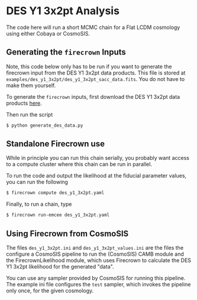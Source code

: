 # DES Y1 3x2pt Analysis

The code here will run a short MCMC chain for a Flat LCDM cosmology using
either Cobaya or CosmoSIS. 

## Generating the `firecrown` Inputs

Note, this code below only has to be run if you want to generate the firecrown
input from the DES Y1 3x2pt data products. This file is stored at
`examples/des_y1_3x2pt/des_y1_3x2pt_sacc_data.fits`. You do not have to make
them yourself.

To generate the `firecrown` inputs, first download the DES Y1 3x2pt
data products [here](http://desdr-server.ncsa.illinois.edu/despublic/y1a1_files/chains/2pt_NG_mcal_1110.fits).

Then run the script

```bash
$ python generate_des_data.py
```
## Standalone Firecrown use

While in principle you can run this chain serially,
you probably want access to a compute cluster where this chain can be run in
parallel.

To run the code and output the likelihood at the fiducial parameter values,
you can run the following

```bash
$ firecrown compute des_y1_3x2pt.yaml
```

Finally, to run a chain, type

```bash
$ firecrown run-emcee des_y1_3x2pt.yaml
```

## Using Firecrown from CosmoSIS

The files `des_y1_3x2pt.ini` and `des_y1_3x2pt_values.ini` are the files
the configure a CosmoSIS pipeline to run the (CosmoSIS) CAMB module and the
FirecrownLikelihood module, which uses Firecrown to calculate the DES Y1
3x2pt likelihood for the generated "data".

You can use any sampler provided by CosmoSIS for running this pipeline.
The example ini file configures the `test` sampler, which invokes the
pipeline only once, for the given cosmology.
